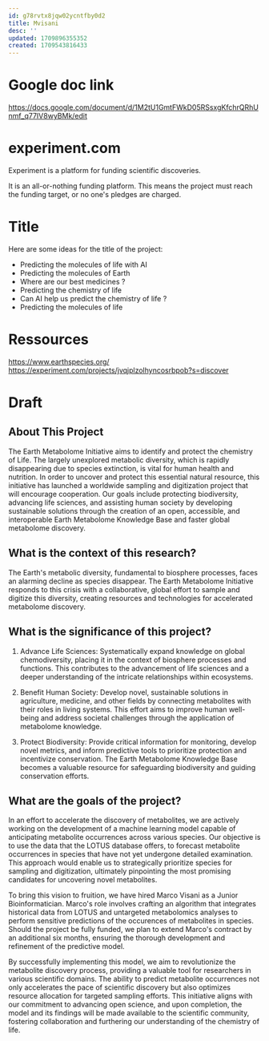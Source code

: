 ```yaml
---
id: g78rvtx8jqw02ycntfby0d2
title: Mvisani
desc: ''
updated: 1709896355352
created: 1709543816433
---
```


# Google doc link
https://docs.google.com/document/d/1M2tU1GmtFWkD05RSsxgKfchrQRhUnmf_q77IV8wyBMk/edit

# experiment.com
Experiment is a platform for funding scientific discoveries.

It is an all-or-nothing funding platform. This means the project must reach the funding target, or no one's pledges are charged.

# Title
Here are some ideas for the title of the project:
- Predicting the molecules of life with AI
- Predicting the molecules of Earth
- Where are our best medicines ? 
- Predicting the chemistry of life
- Can AI help us predict the chemistry of life ? 
- Predicting the molecules of life

# Ressources
https://www.earthspecies.org/
https://experiment.com/projects/jvqjplzolhyncosrbpob?s=discover


# Draft 

## About This Project

The Earth Metabolome Initiative aims to identify and protect the chemistry of Life. The largely unexplored metabolic diversity, which is rapidly disappearing due to species extinction, is vital for human health and nutrition. In order to uncover and protect this essential natural resource, this initiative has launched a worldwide sampling and digitization project that will encourage cooperation. Our goals include protecting biodiversity, advancing life sciences, and assisting human society by developing sustainable solutions through the creation of an open, accessible, and interoperable Earth Metabolome Knowledge Base and faster global metabolome discovery.


## What is the context of this research?
The Earth's metabolic diversity, fundamental to biosphere processes, faces an alarming decline as species disappear. The Earth Metabolome Initiative responds to this crisis with a collaborative, global effort to sample and digitize this diversity, creating resources and technologies for accelerated metabolome discovery.

## What is the significance of this project?
1. Advance Life Sciences: Systematically expand knowledge on global chemodiversity, placing it in the context of biosphere processes and functions. This contributes to the advancement of life sciences and a deeper understanding of the intricate relationships within ecosystems.

2. Benefit Human Society: Develop novel, sustainable solutions in agriculture, medicine, and other fields by connecting metabolites with their roles in living systems. This effort aims to improve human well-being and address societal challenges through the application of metabolome knowledge.

3. Protect Biodiversity: Provide critical information for monitoring, develop novel metrics, and inform predictive tools to prioritize protection and incentivize conservation. The Earth Metabolome Knowledge Base becomes a valuable resource for safeguarding biodiversity and guiding conservation efforts.

## What are the goals of the project?
In an effort to accelerate the discovery of metabolites, we are actively working on the development of a machine learning model capable of anticipating metabolite occurrences across various species. Our objective is to use the data that the LOTUS database offers, to forecast metabolite occurrences in species that have not yet undergone detailed examination. This approach would enable us to strategically prioritize species for sampling and digitization, ultimately pinpointing the most promising candidates for uncovering novel metabolites.

To bring this vision to fruition, we have hired Marco Visani as a Junior Bioinformatician. Marco's role involves crafting an algorithm that integrates historical data from LOTUS and untargeted metabolomics analyses to perform sensitive predictions of the occurences of metabolites in species. Should the project be fully funded, we plan to extend Marco's contract by an additional six months, ensuring the thorough development and refinement of the predictive model.

By successfully implementing this model, we aim to revolutionize the metabolite discovery process, providing a valuable tool for researchers in various scientific domains. The ability to predict metabolite occurrences not only accelerates the pace of scientific discovery but also optimizes resource allocation for targeted sampling efforts. This initiative aligns with our commitment to advancing open science, and upon completion, the model and its findings will be made available to the scientific community, fostering collaboration and furthering our understanding of the chemistry of life.


